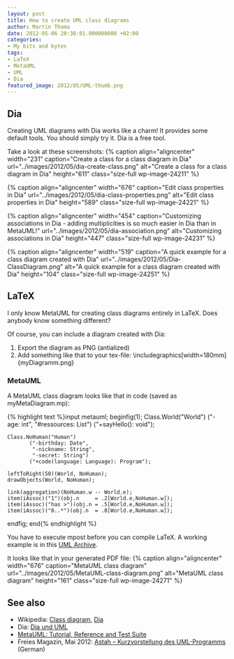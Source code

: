 ```yaml
---
layout: post
title: How to create UML class diagrams
author: Martin Thoma
date: 2012-05-06 20:38:01.000000000 +02:00
categories:
- My bits and bytes
tags:
- LaTeX
- MetaUML
- UML
- Dia
featured_image: 2012/05/UML-thumb.png
---
```

<h2>Dia</h2>
Creating UML diagrams with Dia works like a charm! It provides some default tools. You should simply try it. Dia is a free tool.

Take a look at these screenshots:
{% caption align="aligncenter" width="231" caption="Create a class for a class diagram in Dia" url="../images/2012/05/dia-create-class.png" alt="Create a class for a class diagram in Dia"  height="611" class="size-full wp-image-24211" %}

{% caption align="aligncenter" width="676" caption="Edit class properties in Dia" url="../images/2012/05/dia-class-properties.png" alt="Edit class properties in Dia"  height="589" class="size-full wp-image-24221" %}

{% caption align="aligncenter" width="454" caption="Customizing associations in Dia - adding multiplicities is so much easier in Dia than in MetaUML!" url="../images/2012/05/dia-association.png" alt="Customizing associations in Dia"  height="447" class="size-full wp-image-24231" %}

{% caption align="aligncenter" width="519" caption="A quick example for a class diagram created with Dia" url="../images/2012/05/Dia-ClassDiagram.png" alt="A quick example for a class diagram created with Dia"  height="104" class="size-full wp-image-24251" %}

<h2>LaTeX</h2>
I only know MetaUML for creating class diagrams entirely in LaTeX. Does anybody know something different? 

Of course, you can include a diagram created with Dia:
<ol>
  <li>Export the diagram as PNG (antialized)</li>
  <li>Add something like that to your tex-file: \includegraphics[width=180mm]{myDiagramm.png}</li>
</ol>


<h3>MetaUML</h3>
A MetaUML class diagram looks like that in code (saved as myMetaDiagram.mp):

{% highlight text %}input metauml;
beginfig(1);
	Class.World("World")
		   ("-age: int",
			"#ressources: List") 
		   ("+sayHello(): void");

	Class.NoHuman("Human")
		   ("-birthday: Date",
			"-nickname: String",
			"-secret: String") 
		   ("+code(language: Language): Program");

	leftToRight(50)(World, NoHuman);
	drawObjects(World, NoHuman);

	link(aggregation)(NoHuman.w -- World.e);
	item(iAssoc)("1")(obj.n     = .2[World.e,NoHuman.w]);
	item(iAssoc)("has >")(obj.n = .5[World.e,NoHuman.w]);
	item(iAssoc)("0..*")(obj.n  = .8[World.e,NoHuman.w]);

endfig;
end{% endhighlight %}

You have to execute mpost before you can compile LaTeX. A working example is in this <a href='../images/2012/05/UML.zip'>UML Archive</a>.

It looks like that in your generated PDF file:
{% caption align="aligncenter" width="676" caption="MetaUML class diagram" url="../images/2012/05/MetaUML-class-diagram.png" alt="MetaUML class diagram"  height="161" class="size-full wp-image-24271" %}

<h2>See also</h2>
<ul>
  <li>Wikipedia: <a href="http://en.wikipedia.org/wiki/Class_diagram">Class diagram</a>, <a href="http://en.wikipedia.org/wiki/Dia_(software)">Dia</a></li>
  <li>Dia:  <a href="http://www.wspiegel.de/infogk12/oops/dia_einf.html#py16_2">Dia und UML</a></li>
  <li><a href="http://ftp.fernuni-hagen.de/ftp-dir/pub/mirrors/www.ctan.org/graphics/metapost/contrib/macros/metauml/doc/metauml_manual_0.2.5.pdf">MetaUML: Tutorial, Reference and Test Suite</a></li>
  <li>Freies Magazin, Mai 2012: <a href="http://www.freiesmagazin.de/freiesMagazin-2012-05">Astah &ndash; Kurzvorstellung des UML-Programms</a> (German)</li>
</ul>
